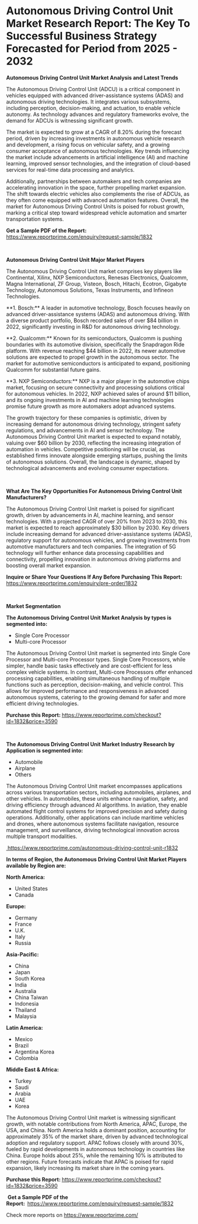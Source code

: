 <p><h1>Autonomous Driving Control Unit Market Research Report: The Key To Successful Business Strategy Forecasted for Period from 2025 - 2032</h1></p><p><strong>Autonomous Driving Control Unit Market Analysis and Latest Trends</strong></p>
<p><p>The Autonomous Driving Control Unit (ADCU) is a critical component in vehicles equipped with advanced driver-assistance systems (ADAS) and autonomous driving technologies. It integrates various subsystems, including perception, decision-making, and actuation, to enable vehicle autonomy. As technology advances and regulatory frameworks evolve, the demand for ADCUs is witnessing significant growth.</p><p>The market is expected to grow at a CAGR of 8.20% during the forecast period, driven by increasing investments in autonomous vehicle research and development, a rising focus on vehicular safety, and a growing consumer acceptance of autonomous technologies. Key trends influencing the market include advancements in artificial intelligence (AI) and machine learning, improved sensor technologies, and the integration of cloud-based services for real-time data processing and analytics.</p><p>Additionally, partnerships between automakers and tech companies are accelerating innovation in the space, further propelling market expansion. The shift towards electric vehicles also complements the rise of ADCUs, as they often come equipped with advanced automation features. Overall, the market for Autonomous Driving Control Units is poised for robust growth, marking a critical step toward widespread vehicle automation and smarter transportation systems.</p></p>
<p><strong>Get a Sample PDF of the Report:&nbsp;</strong> <a href="https://www.reportprime.com/enquiry/request-sample/1832?utm_campaign=3525&utm_medium=2&utm_source=Github&utm_content=ia&utm_term=18032025&utm_id=autonomous-driving-control-unit">https://www.reportprime.com/enquiry/request-sample/1832</a></p>
<p>&nbsp;</p>
<p><strong>Autonomous Driving Control Unit Major Market Players</strong></p>
<p><p>The Autonomous Driving Control Unit market comprises key players like Continental, Xilinx, NXP Semiconductors, Renesas Electronics, Qualcomm, Magna International, ZF Group, Visteon, Bosch, Hitachi, Ecotron, Gigabyte Technology, Autonomous Solutions, Texas Instruments, and Infineon Technologies. </p><p>**1. Bosch:** A leader in automotive technology, Bosch focuses heavily on advanced driver-assistance systems (ADAS) and autonomous driving. With a diverse product portfolio, Bosch recorded sales of over $84 billion in 2022, significantly investing in R&D for autonomous driving technology.</p><p>**2. Qualcomm:** Known for its semiconductors, Qualcomm is pushing boundaries with its automotive division, specifically the Snapdragon Ride platform. With revenue reaching $44 billion in 2022, its newer automotive solutions are expected to propel growth in the autonomous sector. The market for automotive semiconductors is anticipated to expand, positioning Qualcomm for substantial future gains.</p><p>**3. NXP Semiconductors:** NXP is a major player in the automotive chips market, focusing on secure connectivity and processing solutions critical for autonomous vehicles. In 2022, NXP achieved sales of around $11 billion, and its ongoing investments in AI and machine learning technologies promise future growth as more automakers adopt advanced systems.</p><p>The growth trajectory for these companies is optimistic, driven by increasing demand for autonomous driving technology, stringent safety regulations, and advancements in AI and sensor technology. The Autonomous Driving Control Unit market is expected to expand notably, valuing over $60 billion by 2030, reflecting the increasing integration of automation in vehicles. Competitive positioning will be crucial, as established firms innovate alongside emerging startups, pushing the limits of autonomous solutions. Overall, the landscape is dynamic, shaped by technological advancements and evolving consumer expectations.</p></p>
<p>&nbsp;</p>
<p><strong>What Are The Key Opportunities For Autonomous Driving Control Unit Manufacturers?</strong></p>
<p><p>The Autonomous Driving Control Unit market is poised for significant growth, driven by advancements in AI, machine learning, and sensor technologies. With a projected CAGR of over 20% from 2023 to 2030, this market is expected to reach approximately $30 billion by 2030. Key drivers include increasing demand for advanced driver-assistance systems (ADAS), regulatory support for autonomous vehicles, and growing investments from automotive manufacturers and tech companies. The integration of 5G technology will further enhance data processing capabilities and connectivity, propelling innovation in autonomous driving platforms and boosting overall market expansion.</p></p>
<p><strong>Inquire or Share Your Questions If Any Before Purchasing This Report:</strong> <a href="https://www.reportprime.com/enquiry/pre-order/1832?utm_campaign=3525&utm_medium=2&utm_source=Github&utm_content=ia&utm_term=18032025&utm_id=autonomous-driving-control-unit">https://www.reportprime.com/enquiry/pre-order/1832</a></p>
<p>&nbsp;</p>
<p><strong>Market Segmentation</strong></p>
<p><strong>The Autonomous Driving Control Unit Market Analysis by types is segmented into:</strong></p>
<p><ul><li>Single Core Processor</li><li>Multi-core Processor</li></ul></p>
<p><p>The Autonomous Driving Control Unit market is segmented into Single Core Processor and Multi-core Processor types. Single Core Processors, while simpler, handle basic tasks effectively and are cost-efficient for less complex vehicle systems. In contrast, Multi-core Processors offer enhanced processing capabilities, enabling simultaneous handling of multiple functions such as perception, decision-making, and vehicle control. This allows for improved performance and responsiveness in advanced autonomous systems, catering to the growing demand for safer and more efficient driving technologies.</p></p>
<p><strong>Purchase this Report:&nbsp;</strong><a href="https://www.reportprime.com/checkout?id=1832&price=3590&utm_campaign=3525&utm_medium=2&utm_source=Github&utm_content=ia&utm_term=18032025&utm_id=autonomous-driving-control-unit">https://www.reportprime.com/checkout?id=1832&price=3590</a></p>
<p>&nbsp;</p>
<p><strong>The Autonomous Driving Control Unit Market Industry Research by Application is segmented into:</strong></p>
<p><ul><li>Automobile</li><li>Airplane</li><li>Others</li></ul></p>
<p><p>The Autonomous Driving Control Unit market encompasses applications across various transportation sectors, including automobiles, airplanes, and other vehicles. In automobiles, these units enhance navigation, safety, and driving efficiency through advanced AI algorithms. In aviation, they enable automated flight control systems for improved precision and safety during operations. Additionally, other applications can include maritime vehicles and drones, where autonomous systems facilitate navigation, resource management, and surveillance, driving technological innovation across multiple transport modalities.</p></p>
<p><a href="https://www.reportprime.com/autonomous-driving-control-unit-r1832?utm_campaign=3525&utm_medium=2&utm_source=Github&utm_content=ia&utm_term=18032025&utm_id=autonomous-driving-control-unit">&nbsp;https://www.reportprime.com/autonomous-driving-control-unit-r1832</a></p>
<p><strong>In terms of Region, the Autonomous Driving Control Unit Market Players available by Region are:</strong></p>
<p>
    <p> <strong> North America: </strong>
        <ul>
            <li>United States</li>
            <li>Canada</li>
        </ul>
        </p> 
    <p> <strong> Europe: </strong>
        <ul>
            <li>Germany</li>
            <li>France</li>
            <li>U.K.</li>
            <li>Italy</li>
            <li>Russia</li>
        </ul>
        </p> 
    <p> <strong> Asia-Pacific: </strong>
        <ul>
            <li>China</li>
            <li>Japan</li>
            <li>South Korea</li>
            <li>India</li>
            <li>Australia</li>
            <li>China Taiwan</li>
            <li>Indonesia</li>
            <li>Thailand</li>
            <li>Malaysia</li>
        </ul>
        </p> 
    <p> <strong> Latin America: </strong>
        <ul>
            <li>Mexico</li>
            <li>Brazil</li>
            <li>Argentina Korea</li>
            <li>Colombia</li>
        </ul>
        </p> 
    <p> <strong> Middle East & Africa: </strong>
        <ul>
            <li>Turkey</li>
            <li>Saudi</li>
            <li>Arabia</li>
            <li>UAE</li>
            <li>Korea</li>
        </ul>
    </p>
    </p>
<p><p>The Autonomous Driving Control Unit market is witnessing significant growth, with notable contributions from North America, APAC, Europe, the USA, and China. North America holds a dominant position, accounting for approximately 35% of the market share, driven by advanced technological adoption and regulatory support. APAC follows closely with around 30%, fueled by rapid developments in autonomous technology in countries like China. Europe holds about 25%, while the remaining 10% is attributed to other regions. Future forecasts indicate that APAC is poised for rapid expansion, likely increasing its market share in the coming years.</p></p>
<p><strong>Purchase this Report: </strong><a href="https://www.reportprime.com/checkout?id=1832&price=3590&utm_campaign=3525&utm_medium=2&utm_source=Github&utm_content=ia&utm_term=18032025&utm_id=autonomous-driving-control-unit">https://www.reportprime.com/checkout?id=1832&price=3590</a></p>
<p>&nbsp;<strong>Get a Sample PDF of the Report:&nbsp;&nbsp;</strong><a href="https://www.reportprime.com/enquiry/request-sample/1832?utm_campaign=3525&utm_medium=2&utm_source=Github&utm_content=ia&utm_term=18032025&utm_id=autonomous-driving-control-unit">https://www.reportprime.com/enquiry/request-sample/1832</a></p>
<p><strong></strong></p>
<p>Check more reports on <a href="https://www.reportprime.com/?utm_campaign=3525&utm_medium=2&utm_source=Github&utm_content=ia&utm_term=18032025&utm_id=autonomous-driving-control-unit">https://www.reportprime.com/</a></p>